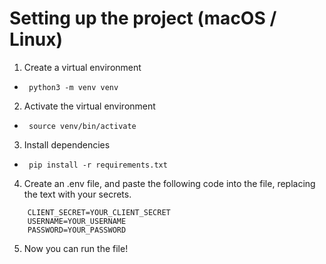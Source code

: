 # Setting up the project (macOS / Linux)

1. Create a virtual environment
*      python3 -m venv venv


2. Activate the virtual environment
*      source venv/bin/activate

3. Install dependencies
*      pip install -r requirements.txt

4. Create an .env file, and paste the following code into the file, replacing the text with your secrets.
``` CLIENT_ID=YOUR_CLIENT_ID
    CLIENT_SECRET=YOUR_CLIENT_SECRET
    USERNAME=YOUR_USERNAME
    PASSWORD=YOUR_PASSWORD
```

5. Now you can run the file!
